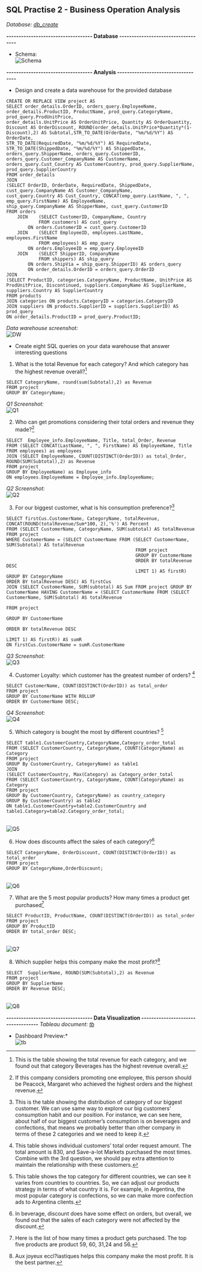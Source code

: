 ## SQL Practise 2 - Business Operation Analysis

*Database:	[db_create](https://github.com/HTean/Analysis/blob/main/Data2/Database%20Creation.md)*

**----------------------------------- Database -----------------------------------**
- Schema:
<br />![Schema](Data2/schema.png)

**----------------------------------- Analysis -----------------------------------**
- Design and create a data warehouse for the provided database
```
CREATE OR REPLACE VIEW project AS
SELECT order_details.OrderID, orders_query.EmployeeName, order_details.ProductID, ProductName, prod_query.CategoryName, prod_query.ProdUnitPrice, 
order_details.UnitPrice AS OrderUnitPrice, Quantity AS OrderQuantity, Discount AS OrderDiscount, ROUND(order_details.UnitPrice*Quantity*(1-Discount),2) AS Subtotal,STR_TO_DATE(OrderDate, "%m/%d/%Y") AS OrderDate, 
STR_TO_DATE(RequiredDate, "%m/%d/%Y") AS RequiredDate, STR_TO_DATE(ShippedDate, "%m/%d/%Y") AS ShippedDate, orders_query.ShipperName, orders_query.CustomerID, orders_query.Customer_CompanyName AS CustomerName, 
orders_query.Cust_Country AS CustomerCountry, prod_query.SupplierName, prod_query.SupplierCountry
FROM order_details
JOIN 
(SELECT OrderID, OrderDate, RequiredDate, ShippedDate, cust_query.CompanyName AS Customer_CompanyName, 
cust_query.Country AS Cust_Country, CONCAT(emp_query.LastName, ", ", emp_query.FirstName) AS EmployeeName,
ship_query.CompanyName AS ShipperName, cust_query.CustomerID
FROM orders
	JOIN 	(SELECT CustomerID, CompanyName, Country
			FROM customers) AS cust_query
		ON orders.CustomerID = cust_query.CustomerID
	JOIN 	(SELECT EmployeeID, employees.LastName, employees.FirstName
			FROM employees) AS emp_query
		ON orders.EmployeeID = emp_query.EmployeeID
 	JOIN 	(SELECT ShipperID, CompanyName
			FROM shippers) AS ship_query
		ON orders.ShipVia = ship_query.ShipperID) AS orders_query
        ON order_details.OrderID = orders_query.OrderID
JOIN 
(SELECT ProductID, categories.CategoryName, ProductName, UnitPrice AS ProdUnitPrice, Discontinued, suppliers.CompanyName AS SupplierName, suppliers.Country AS SupplierCountry
FROM products
JOIN categories ON products.CategoryID = categories.CategoryID
JOIN suppliers ON products.SupplierID = suppliers.SupplierID) AS prod_query
ON order_details.ProductID = prod_query.ProductID;
```
*Data warehouse screenshot:*
<br />![DW](Data2/dw.jpg)

- Create eight SQL queries on your data warehouse that answer interesting questions
1. What is the total Revenue for each category? And which category has the highest revenue overall?[^1]

[^1]:This is the table showing the total revenue for each category, and we found out that category Beverages has the highest revenue overall. 

```
SELECT CategoryName, round(sum(Subtotal),2) as Revenue
FROM project
GROUP BY CategoryName;
```
*Q1 Screenshot:*
<br />![Q1](Data2/q1.png)

2. Who can get promotions considering their total orders and revenue they made?[^2]
[^2]:If this company considers promoting one employee, this person should be Peacock, Margaret who achieved the highest orders and the highest revenue.
```
SELECT  Employee_info.EmployeeName, Title, total_Order, Revenue
FROM (SELECT CONCAT(LastName, ", ", FirstName) AS EmployeeName, Title FROM employees) as employees
JOIN (SELECT EmployeeName, COUNT(DISTINCT(OrderID)) as total_Order, ROUND(SUM(Subtotal),2) as Revenue
FROM project
GROUP BY EmployeeName) as Employee_info
ON employees.EmployeeName = Employee_info.EmployeeName;
```
*Q2 Screenshot:*
<br />![Q2](Data2/q2.png)

3.	For our biggest customer, what is his consumption preference?[^3]
[^3]:This is the table showing the distribution of category of our biggest customer. We can use same way to explore our big customers’ consumption habit and our position. For instance, we can see here, about half of our biggest customer’s consumption is on beverages and confections, that means we probably better than other company in terms of these 2 categories and we need to keep it.
```
SELECT firstCus.CustomerName, CategoryName, totalRevenue, CONCAT(ROUND(totalRevenue/Sum*100, 2),'%') AS Percent
FROM (SELECT CustomerName, CategoryName, SUM(subtotal) AS totalRevenue FROM project
WHERE CustomerName = (SELECT CustomerName FROM (SELECT CustomerName, SUM(Subtotal) AS totalRevenue
						                        FROM project
						                        GROUP BY CustomerName
                                                ORDER BY totalRevenue DESC
                                                LIMIT 1) AS firstR)
GROUP BY CategoryName
ORDER BY totalRevenue DESC) AS firstCus
JOIN (SELECT CustomerName, SUM(subtotal) AS Sum FROM project GROUP BY CustomerName HAVING CustomerName = (SELECT CustomerName FROM (SELECT CustomerName, SUM(Subtotal) AS totalRevenue
																								   FROM project
						                                                                           GROUP BY CustomerName
                                                                                                   ORDER BY totalRevenue DESC
                                                                                                   LIMIT 1) AS firstR)) AS sumR
ON firstCus.CustomerName = sumR.CustomerName
```
*Q3 Screenshot:*
<br />![Q3](Data2/q3.png)

4.	Customer Loyalty: which customer has the greatest number of orders? [^4]
[^4]:This table shows individual customers’ total order request amount. The total amount is 830, and Save-a-lot Markets purchased the most times. Combine with the 3rd question, we should pay extra attention to maintain the relationship with these customers.
```
SELECT CustomerName, COUNT(DISTINCT(OrderID)) as total_order
FROM project
GROUP BY CustomerName WITH ROLLUP
ORDER BY CustomerName DESC; 
```
*Q4 Screenshot:*
<br />![Q4](Data2/q4.png)

5.	Which category is bought the most by different countries?  [^5]
[^5]:This table shows the top category for different countries, we can see it varies from countries to countries. So, we can adjust our products strategy in terms of what country it is. For example, in Argentina, the most popular category is confections, so we can make more confection ads to Argentina clients.
```
SELECT table1.CustomerCountry,CategoryName,Category_order_total
FROM (SELECT CustomerCountry, CategoryName, COUNT(CategoryName) as Category
FROM project
GROUP By CustomerCountry, CategoryName) as table1
JOIN 
(SELECT CustomerCountry, Max(Category) as Category_order_total
FROM (SELECT CustomerCountry, CategoryName, COUNT(CategoryName) as Category
FROM project
GROUP By CustomerCountry, CategoryName) as country_category
GROUP By CustomerCountry) as table2
ON table1.CustomerCountry=table2.CustomerCountry and table1.Category=table2.Category_order_total;
```
<br />![Q5](Data2/q5.png)

6.	How does discounts affect the sales of each category?[^6]
[^6]:In beverage, discount does have some effect on orders, but overall, we found out that the sales of each category were not affected by the discount. 
```
SELECT CategoryName, OrderDiscount, COUNT(DISTINCT(OrderID)) as total_order
FROM project
GROUP BY CategoryName,OrderDiscount;
```
<br />![Q6](Data2/q6.png)

7.	What are the 5 most popular products? How many times a product get purchased[^7]
[^7]:Here is the list of how many times a product gets purchased. The top five products are product 59, 60, 31,24 and 56.
```
SELECT ProductID, ProductName, COUNT(DISTINCT(OrderID)) as total_order
FROM project
GROUP BY ProductID
ORDER BY total_order DESC;
```
<br />![Q7](Data2/q7.png)

8.	Which supplier helps this company make the most profit?[^8]
[^8]:Aux joyeux eccl?iastiques helps this company make the most profit. It is the best partner. 
```
SELECT  SupplierName, ROUND(SUM(Subtotal),2) as Revenue
FROM project
GROUP BY SupplierName
ORDER BY Revenue DESC;
```
<br />![Q8](Data2/q8.png)

**----------------------------------- Data Visualization -----------------------------------**
*Tableau document: [tb](https://github.com/HTean/Analysis/blob/main/Data2/Final_visualization.twb)*
* Dashboard Preview:*
<br />![tb](Data2/tb.png)
